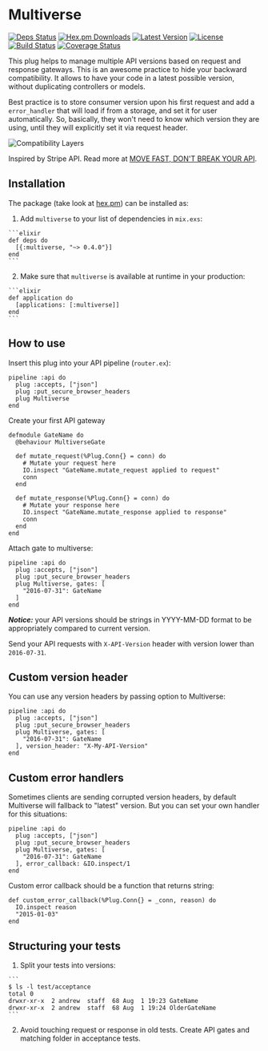 # Multiverse

[![Deps Status](https://beta.hexfaktor.org/badge/all/github/Nebo15/multiverse.svg)](https://beta.hexfaktor.org/github/Nebo15/multiverse) [![Hex.pm Downloads](https://img.shields.io/hexpm/dw/multiverse.svg?maxAge=3600)](https://hex.pm/packages/multiverse) [![Latest Version](https://img.shields.io/hexpm/v/multiverse.svg?maxAge=3600)](https://hex.pm/packages/multiverse) [![License](https://img.shields.io/hexpm/l/multiverse.svg?maxAge=3600)](https://hex.pm/packages/multiverse) [![Build Status](https://travis-ci.org/Nebo15/multiverse.svg?branch=master)](https://travis-ci.org/Nebo15/multiverse) [![Coverage Status](https://coveralls.io/repos/github/Nebo15/multiverse/badge.svg?branch=master)](https://coveralls.io/github/Nebo15/multiverse?branch=master)

This plug helps to manage multiple API versions based on request and response gateways. This is an awesome practice to hide your backward compatibility. It allows to have your code in a latest possible version, without duplicating controllers or models.

Best practice is to store consumer version upon his first request and add a ```error_handler``` that will load if from a storage, and set it for user automatically. So, basically, they won't need to know which version they are using, until they will explicitly set it via request header.

![Compatibility Layers](http://amberonrails.com/images/posts/move-fast-dont-break-your-api/compatibility-layers.png "Compatibility Layers")

Inspired by Stripe API. Read more at [MOVE FAST, DON'T BREAK YOUR API](http://amberonrails.com/move-fast-dont-break-your-api/).

## Installation

The package (take look at [hex.pm](https://hex.pm/packages/multiverse)) can be installed as:

  1. Add `multiverse` to your list of dependencies in `mix.exs`:

    ```elixir
    def deps do
      [{:multiverse, "~> 0.4.0"}]
    end
    ```

  2. Make sure that `multiverse` is available at runtime in your production:

    ```elixir
    def application do
      [applications: [:multiverse]]
    end
    ```

## How to use

Insert this plug into your API pipeline (```router.ex```):

```
pipeline :api do
  plug :accepts, ["json"]
  plug :put_secure_browser_headers
  plug Multiverse
end
```

Create your first API gateway

```
defmodule GateName do
  @behaviour MultiverseGate

  def mutate_request(%Plug.Conn{} = conn) do
    # Mutate your request here
    IO.inspect "GateName.mutate_request applied to request"
    conn
  end

  def mutate_response(%Plug.Conn{} = conn) do
    # Mutate your response here
    IO.inspect "GateName.mutate_response applied to response"
    conn
  end
end
```

Attach gate to multiverse:

```
pipeline :api do
  plug :accepts, ["json"]
  plug :put_secure_browser_headers
  plug Multiverse, gates: [
    "2016-07-31": GateName
  ]
end
```

***Notice:*** your API versions should be strings in YYYY-MM-DD format to be appropriately compared to current version.

Send your API requests with ```X-API-Version``` header with version lower than ```2016-07-31```.

## Custom version header

You can use any version headers by passing option to Multiverse:

```
pipeline :api do
  plug :accepts, ["json"]
  plug :put_secure_browser_headers
  plug Multiverse, gates: [
    "2016-07-31": GateName
  ], version_header: "X-My-API-Version"
end
```

## Custom error handlers

Sometimes clients are sending corrupted version headers, by default Multiverse will fallback to "latest" version. But you can set your own handler for this situations:

```
pipeline :api do
  plug :accepts, ["json"]
  plug :put_secure_browser_headers
  plug Multiverse, gates: [
    "2016-07-31": GateName
  ], error_callback: &IO.inspect/1
end
```

Custom error callback should be a function that returns string:

```
def custom_error_callback(%Plug.Conn{} = _conn, reason) do
  IO.inspect reason
  "2015-01-03"
end
```

## Structuring your tests

  1. Split your tests into versions:

    ```
    $ ls -l test/acceptance
    total 0
    drwxr-xr-x  2 andrew  staff  68 Aug  1 19:23 GateName
    drwxr-xr-x  2 andrew  staff  68 Aug  1 19:24 OlderGateName
    ```

  2. Avoid touching request or response in old tests. Create API gates and matching folder in acceptance tests.
